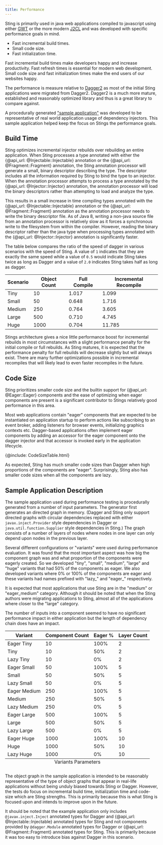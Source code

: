 ```yaml
---
title: Performance
---
```


Sting is primarily used in java web applications compiled to javascript using either
[GWT](http://www.gwtproject.org/) or the more modern [J2CL](https://github.com/google/j2cl) and was
developed with specific performance goals in mind.

* Fast incremental build times.
* Small code size.
* Fast initialization time.

Fast incremental build times make developers happy and increase productivity. Fast refresh times is
essential for modern web development. Small code size and fast initialization times make the end users
of our websites happy.

The performance is measure relative to [Dagger2](https://github.com/google/dagger) as most of the initial
Sting applications were migrated from Dagger2. Dagger2 is a much more mature, established and reasonably
optimized library and thus is a great library to compare against.

A procedurally generated ["sample application"](#sample-application-description) was developed to be
representative of real world application usage of dependency injectors. This sample application helped
keep the focus on Stings the performance goals.

## Build Time

Sting optimizes incremental injector rebuilds over rebuilding an entire application. When Sting processes
a type annotated with either the {@api_url: @Injectable::Injectable} annotation or the
{@api_url: @Fragment::Fragment} annotation, the Sting annotation processor will generate a small, binary
descriptor describing the type. The descriptor includes all the information required by Sting to bind the
type to an injector. When the annotation processor attempts to process a type annotated by the
{@api_url: @Injector::Injector} annotation, the annotation processor will load the binary descriptors rather
than attempting to load and analyze the type.

This results in a small increase in time compiling types annotated with the {@api_url: @Injectable::Injectable}
annotation or the {@api_url: @Fragment::Fragment} annotation as the annotation processor needs to write
the binary descriptor file. As of Java 8, writing a non-java source file from an annotation processor is
relatively slow as it forces a synchronous write to the filesystem from within the compiler. However, reading
the binary descriptor rather than the java type when processing types annotated with the
{@api_url: @Injector::Injector} annotation is significantly faster.

The table below compares the ratio of the speed of dagger in various scenarios with the speed of Sting. A value
of `1` indicates that they are exactly the same speed while a value of `0.5` would indicate Sting takes twice as
long as Dagger and a value of `2.0` indicates Sting takes half as long as dagger.

| Scenario | Object Count | Full Compile | Incremental Recompile |
|----------|--------------|--------------|-----------------------|
| Tiny     | 10           | 1.017        | 1.099                 |
| Small    | 50           | 0.648        | 1.716                 |
| Medium   | 250          | 0.764        | 3.605                 |
| Large    | 500          | 0.710        | 4.745                 |
| Huge     | 1000         | 0.704        | 11.785                |

Stings architecture gives a nice little performance boost for incremental rebuilds in most circumstances with a
slight performance penalty for the initial compile or full rebuilds. As Sting matures, it is expected that the
performance penalty for full rebuilds will decrease slightly but will always exist. There are many further
optimizations possible in incremental recompiles that will likely lead to even faster recompiles in the future.

## Code Size

Sting prioritizes smaller code size and the builtin support for {@api_url: @Eager::Eager} components
and the ease of optimizing when eager components are present is a significant contributor to Stings
relatively good performance in this area.

Most web applications contain "eager" components that are expected to be instantiated on application
startup to perform actions like subscribing to an event broker, adding listeners for browser events,
initializing graphics contexts etc. Dagger-based applications often implement eager components by
adding an accessor for the eager component onto the dagger injector and that accessor is invoked early
in the application lifecycle.

{@include: CodeSizeTable.html}

As expected, Sting has much smaller code sizes than Dagger when high proportions of the components are
"eager". Surprisingly, Sting also has smaller code sizes when all the components are lazy.

## Sample Application Description

The sample application used during performance testing is procedurally generated from a number of input
parameters. The generator first generates an directed graph in memory. (Dagger and Sting only support directed
graphs with circular dependencies replaced with either `javax.inject.Provider` style dependencies in Dagger
or `java.util.function.Supplier` style dependencies in Sting.) The graph consists of a number of layers of nodes
where nodes in one layer can only depend upon nodes in the previous layer.

Several different configurations or "variants" were used during performance evaluation. It was found that
the most important aspect was how big the component graph was and what proportion of the components were
eagerly created. So we developed "tiny", "small", "medium", "large" and "huge" variants that had 50% of the
components as eager. We also developed variants where 0% or 100% of the components are eager and these
variants had names prefixed with "lazy_" and "eager_" respectively.

It is expected that most applications that use Sting are in the "medium" or "eager_medium" category. Although
it should be noted that when the Sting authors were migrating applications to Sting, almost all of the
applications where closer to the "large" category.

The number of inputs into a component seemed to have no significant performance impact in either application
but the length of dependency chain does have an impact.

<table>
  <caption align="bottom">Variants Parameters</caption>
  <thead>
  <tr>
    <th>Variant</th>
    <th>Component Count</th>
    <th>Eager %</th>
    <th>Layer Count</th>
  </tr>
  </thead>
  <tbody>
  <tr>
    <td>Eager Tiny</td>
    <td>10</td>
    <td>100%</td>
    <td>2</td>
  </tr>
  <tr>
    <td>Tiny</td>
    <td>10</td>
    <td>50%</td>
    <td>2</td>
  </tr>
  <tr>
    <td>Lazy Tiny</td>
    <td>10</td>
    <td>0%</td>
    <td>2</td>
  </tr>
  <tr>
    <td>Eager Small</td>
    <td>50</td>
    <td>100%</td>
    <td>5</td>
  </tr>
  <tr>
    <td>Small</td>
    <td>50</td>
    <td>50%</td>
    <td>5</td>
  </tr>
  <tr>
    <td>Lazy Small</td>
    <td>50</td>
    <td>0%</td>
    <td>5</td>
  </tr>
  <tr>
    <td>Eager Medium</td>
    <td>250</td>
    <td>100%</td>
    <td>5</td>
  </tr>
  <tr>
    <td>Medium</td>
    <td>250</td>
    <td>50%</td>
    <td>5</td>
  </tr>
  <tr>
    <td>Lazy Medium</td>
    <td>250</td>
    <td>0%</td>
    <td>5</td>
  </tr>
  <tr>
    <td>Eager Large</td>
    <td>500</td>
    <td>100%</td>
    <td>5</td>
  </tr>
  <tr>
    <td>Large</td>
    <td>500</td>
    <td>50%</td>
    <td>5</td>
  </tr>
  <tr>
    <td>Lazy Large</td>
    <td>500</td>
    <td>0%</td>
    <td>5</td>
  </tr>
  <tr>
    <td>Eager Huge</td>
    <td>1000</td>
    <td>100%</td>
    <td>10</td>
  </tr>
  <tr>
    <td>Huge</td>
    <td>1000</td>
    <td>50%</td>
    <td>10</td>
  </tr>
  <tr>
    <td>Lazy Huge</td>
    <td>1000</td>
    <td>0%</td>
    <td>10</td>
  </tr>
  </tbody>
</table>

The object graph in the sample application is intended to be reasonably representative of the type of object
graphs that appear in real-life applications without being unduly biased towards Sting or Dagger. However, the
tests do focus on incremental build time, initialization time and code-size which are Sting strengths. This is
primarily because this is what Sting is focused upon and intends to improve upon in the future.

It should be noted that the example application only includes `@javax.inject.Inject` annotated types for Dagger
and {@api_url: @Injectable::Injectable} annotated types for Sting and not components provided by `@dagger.Module`
annotated types for Dagger or {@api_url: @Fragment::Fragment} annotated types for Sting. This is primarily because
it was too easy to introduce bias against Dagger in this scenario.
